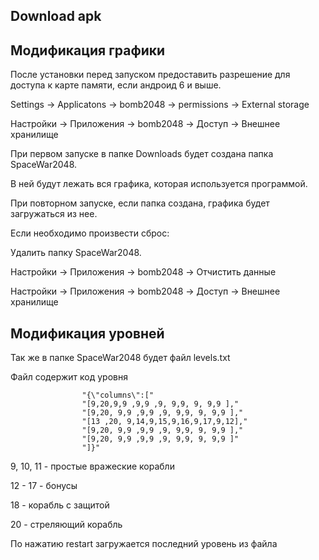 ## Download apk

## Модификация графики

После установки перед запуском предоставить разрешение для доступа к карте памяти, если андроид 6 и выше.

Settings -> Applicatons -> bomb2048 -> permissions -> External storage

Настройки -> Приложения -> bomb2048 -> Доступ -> Внешнее хранилище

При первом запуске в папке Downloads будет создана папка SpaceWar2048. 

В ней будут лежать вся графика, которая используется программой.

При повторном запуске, если папка создана, графика будет загружаться из нее.

Если необходимо произвести сброс:

Удалить папку SpaceWar2048.

Настройки -> Приложения -> bomb2048 -> Отчистить данные

Настройки -> Приложения -> bomb2048 -> Доступ -> Внешнее хранилище

## Модификация уровней

Так же в папке SpaceWar2048 будет файл levels.txt

Файл содержит код уровня

                    "{\"columns\":["
                    "[9,20,9,9 ,9,9 ,9, 9,9, 9, 9,9 ],"
                    "[9,20, 9,9 ,9,9 ,9, 9,9, 9, 9,9 ],"
                    "[13 ,20, 9,14,9,15,9,16,9,17,9,12],"
                    "[9,20, 9,9 ,9,9 ,9, 9,9, 9, 9,9 ]," 
                    "[9,20, 9,9 ,9,9 ,9, 9,9, 9, 9,9 ]" 
                    "]}"
9, 10, 11 - простые вражеские корабли

12 - 17  - бонусы

18 - корабль с защитой

20 - стреляющий корабль

По нажатию restart загружается последний уровень из файла
